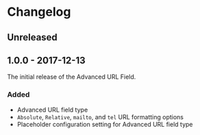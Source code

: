 # Changelog

## Unreleased

## 1.0.0 - 2017-12-13

The initial release of the Advanced URL Field.

### Added
- Advanced URL field type
- `Absolute`, `Relative`, `mailto`, and `tel` URL formatting options
- Placeholder configuration setting for Advanced URL field type